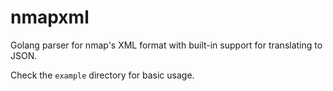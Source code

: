 # nmapxml
Golang parser for nmap's XML format with built-in support for translating to JSON.

Check the `example` directory for basic usage.
